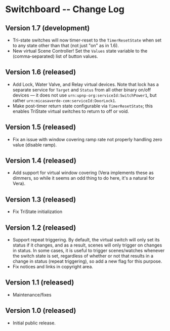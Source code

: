 # Switchboard -- Change Log

## Version 1.7 (development)

* Tri-state switches will now timer-reset to the `TimerResetState` when set to any state other than that (not just "on" as in 1.6).
* New virtual Scene Controller! Set the `Values` state variable to the (comma-separated) list of button values.

## Version 1.6 (released)

* Add Lock, Water Valve, and Relay virtual devices. Note that lock has a separate service for `Target` and `Status` from all other binary on/off devices &mdash; it does not use `urn:upnp-org:serviceId:SwitchPower1`, but rather `urn:micasaverde-com:serviceId:DoorLock1`.
* Make post-timer return state configurable via `TimerResetState`; this enables TriState virtual switches to return to off or void.

## Version 1.5 (released)

* Fix an issue with window covering ramp rate not properly handling zero value (disable ramp).

## Version 1.4 (released)

* Add support for virtual window covering (Vera implements these as dimmers, so while it seems an odd thing to do here, it's a natural for Vera).

## Version 1.3 (released)

* Fix TriState initialization

## Version 1.2 (released)

* Support repeat triggering. By default, the virtual switch will only set its status if it changes, and as a result, scenes will only trigger on changes in status. In some cases, it is useful to trigger scenes/watches whenever the switch state is set, regardless of whether or not that results in a change in status (repeat triggering), so add a new flag for this purpose.
* Fix notices and links in copyright area.

## Version 1.1 (released)

* Maintenance/fixes

## Version 1.0 (released)

* Initial public release.